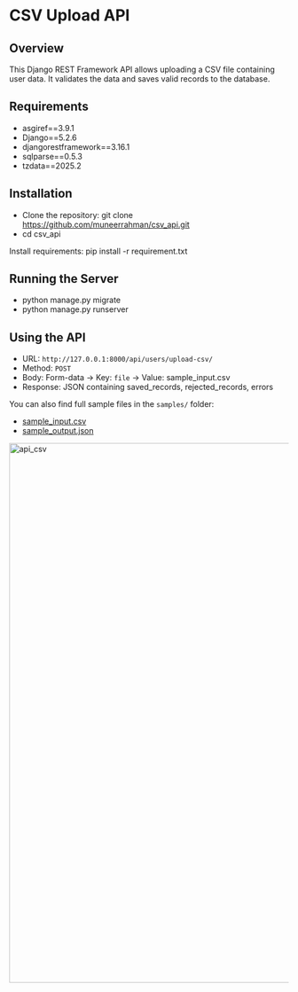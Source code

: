 # CSV Upload API

## Overview
This Django REST Framework API allows uploading a CSV file containing user data. 
It validates the data and saves valid records to the database.

## Requirements
- asgiref==3.9.1
- Django==5.2.6
- djangorestframework==3.16.1
- sqlparse==0.5.3
- tzdata==2025.2

## Installation
- Clone the repository:
  git clone https://github.com/muneerrahman/csv_api.git
- cd csv_api

Install requirements:
pip install -r requirement.txt

## Running the Server
- python manage.py migrate
- python manage.py runserver

## Using the API
- URL: `http://127.0.0.1:8000/api/users/upload-csv/`
- Method: `POST`
- Body: Form-data → Key: `file` → Value: sample_input.csv
- Response: JSON containing saved_records, rejected_records, errors


You can also find full sample files in the `samples/` folder:
- [sample_input.csv](sample_input.csv)
- [sample_output.json](sample_output.JSON)

<img width="1917" height="974" alt="api_csv" src="https://github.com/user-attachments/assets/2d07ec2a-6bbd-407e-b6a7-32e3b21a32a5" />
